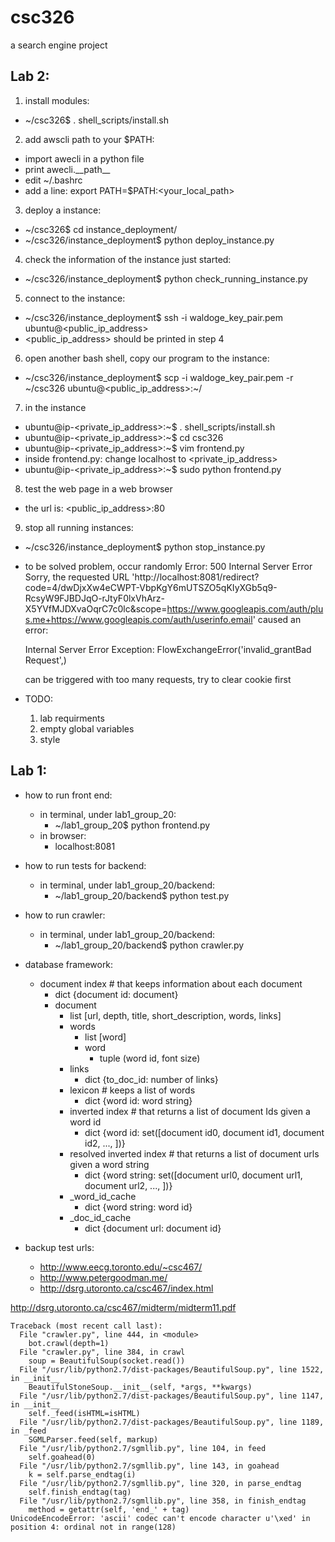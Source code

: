 # csc326

a search engine project

## Lab 2:

1. install modules:
  * ~/csc326$ . shell_scripts/install.sh

2. add awscli path to your $PATH:
  * import awecli in a python file
  * print awecli.\_\_path\_\_
  * edit ~/.bashrc 
  * add a line: export PATH=$PATH:<your_local_path>

3. deploy a instance:
  * ~/csc326$ cd instance_deployment/
  * ~/csc326/instance_deployment$ python deploy_instance.py

4. check the information of the instance just started:
  * ~/csc326/instance_deployment$ python check_running_instance.py

5. connect to the instance:
  * ~/csc326/instance_deployment$ ssh -i waldoge_key_pair.pem ubuntu@<public_ip_address>
  * <public_ip_address> should be printed in step 4

6. open another bash shell, copy our program to the instance:
  * ~/csc326/instance_deployment$ scp -i waldoge_key_pair.pem -r ~/csc326 ubuntu@<public_ip_address>:~/

7. in the instance
  * ubuntu@ip-<private_ip_address>:~$ . shell_scripts/install.sh
  * ubuntu@ip-<private_ip_address>:~$ cd csc326
  * ubuntu@ip-<private_ip_address>:~$ vim frontend.py
  * inside frontend.py: change localhost to <private_ip_address>
  * ubuntu@ip-<private_ip_address>:~$ sudo python frontend.py

8. test the web page in a web browser
  * the url is: <public_ip_address>:80

9. stop all running instances:
  * ~/csc326/instance_deployment$ python stop_instance.py


* to be solved problem, occur randomly
  Error: 500 Internal Server Error
  Sorry, the requested URL 'http://localhost:8081/redirect?code=4/dwDjxXw4eCWPT-VbpKgY6mUTSZO5qKIyXGb5q9-RcsyW9FJBDJqO-rJtyF0lxVhArz-X5YVfMJDXvaOqrC7c0lc&scope=https://www.googleapis.com/auth/plus.me+https://www.googleapis.com/auth/userinfo.email' caused an error:

  Internal Server Error
  Exception:
  FlowExchangeError('invalid_grantBad Request',)

  can be triggered with too many requests, try to clear cookie first 

* TODO:
  1. lab requirments
  2. empty global variables
  3. style

## Lab 1:

* how to run front end:
  * in terminal, under lab1_group_20:
    * ~/lab1_group_20$ python frontend.py
  * in browser:
    * localhost:8081

* how to run tests for backend:
  * in terminal, under lab1_group_20/backend:
    * ~/lab1_group_20/backend$ python test.py

* how to run crawler:
  * in terminal, under lab1_group_20/backend:
    * ~/lab1_group_20/backend$ python crawler.py

* database framework:
  * document index # that keeps information about each document
    * dict {document id: document}
    * document
      * list [url, depth, title, short_description, words, links]
      * words
        * list [word]
        * word
          * tuple (word id, font size)
      * links
        * dict {to_doc_id: number of links}
      * lexicon # keeps a list of words
        * dict {word id: word string}
      * inverted index # that returns a list of document Ids given a word id
        * dict {word id: set([document id0, document id1, document id2, ..., ])}
      * resolved inverted index # that returns a list of document urls given a word string
        * dict {word string: set([document url0, document url1, document url2, ..., ])}
      * _word_id_cache
        * dict {word string: word id}
      * _doc_id_cache
        * dict {document url: document id}

* backup test urls:
  * http://www.eecg.toronto.edu/~csc467/
  * http://www.petergoodman.me/
  * http://dsrg.utoronto.ca/csc467/index.html

http://dsrg.utoronto.ca/csc467/midterm/midterm11.pdf
    
    Traceback (most recent call last):
      File "crawler.py", line 444, in <module>
        bot.crawl(depth=1)
      File "crawler.py", line 384, in crawl
        soup = BeautifulSoup(socket.read())
      File "/usr/lib/python2.7/dist-packages/BeautifulSoup.py", line 1522, in __init__
        BeautifulStoneSoup.__init__(self, *args, **kwargs)
      File "/usr/lib/python2.7/dist-packages/BeautifulSoup.py", line 1147, in __init__
        self._feed(isHTML=isHTML)
      File "/usr/lib/python2.7/dist-packages/BeautifulSoup.py", line 1189, in _feed
        SGMLParser.feed(self, markup)
      File "/usr/lib/python2.7/sgmllib.py", line 104, in feed
        self.goahead(0)
      File "/usr/lib/python2.7/sgmllib.py", line 143, in goahead
        k = self.parse_endtag(i)
      File "/usr/lib/python2.7/sgmllib.py", line 320, in parse_endtag
        self.finish_endtag(tag)
      File "/usr/lib/python2.7/sgmllib.py", line 358, in finish_endtag
        method = getattr(self, 'end_' + tag)
    UnicodeEncodeError: 'ascii' codec can't encode character u'\xed' in position 4: ordinal not in range(128)
